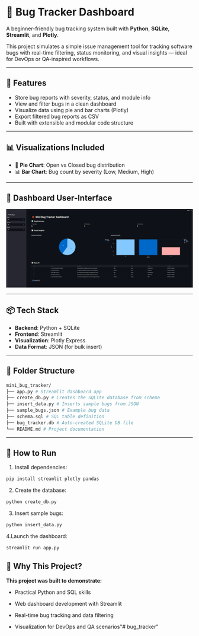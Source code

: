 # 🐞 Bug Tracker Dashboard

A beginner-friendly bug tracking system built with **Python**, **SQLite**, **Streamlit**, and **Plotly**.  

This project simulates a simple issue management tool for tracking software bugs with real-time filtering, status monitoring, and visual insights — ideal for DevOps or QA-inspired workflows.

---

## 🚀 Features

- Store bug reports with severity, status, and module info
- View and filter bugs in a clean dashboard
- Visualize data using pie and bar charts (Plotly)
- Export filtered bug reports as CSV
- Built with extensible and modular code structure

---

## 📊 Visualizations Included

- 🥧 **Pie Chart**: Open vs Closed bug distribution
- 📊 **Bar Chart**: Bug count by severity (Low, Medium, High)

---



## 📸 Dashboard User-Interface

![Streamlit Dashboard Screenshot](screenshot.PNG)

---




## 📦 Tech Stack

- **Backend**: Python + SQLite
- **Frontend**: Streamlit
- **Visualization**: Plotly Express
- **Data Format**: JSON (for bulk insert)

---

## 📁 Folder Structure

```bash
mini_bug_tracker/
├── app.py # Streamlit dashboard app
├── create_db.py # Creates the SQLite database from schema
├── insert_data.py # Inserts sample bugs from JSON
├── sample_bugs.json # Example bug data
├── schema.sql # SQL table definition
├── bug_tracker.db # Auto-created SQLite DB file
└── README.md # Project documentation
```



---

## 🏁 How to Run

1. Install dependencies:

```bash
pip install streamlit plotly pandas
```

2. Create the database:


```bash
python create_db.py

```

3. Insert sample bugs:


```bash
python insert_data.py

```

4.Launch the dashboard:


```bash
streamlit run app.py 

```



## 🎯 Why This Project?

**This project was built to demonstrate:** 

- Practical Python and SQL skills

- Web dashboard development with Streamlit

- Real-time bug tracking and data filtering

- Visualization for DevOps and QA scenarios"# bug_tracker" 
